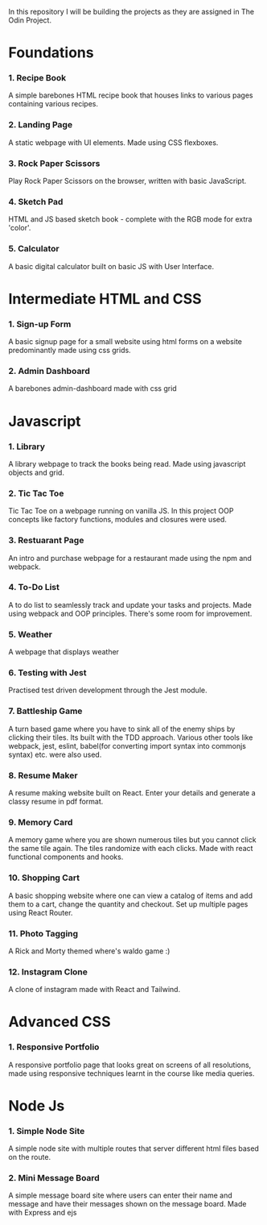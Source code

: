 In this repository I will be building the projects as they are assigned in The Odin Project.

<h1>Foundations</h1>

<h3>1. Recipe Book</h3>
<p>A simple barebones HTML recipe book that houses links to various pages containing various recipes.</p>

<h3>2. Landing Page</h3>
<p>A static webpage with UI elements. Made using CSS flexboxes.</p>

<h3>3. Rock Paper Scissors</h3>
<p>Play Rock Paper Scissors on the browser, written with basic JavaScript. </p>

<h3>4. Sketch Pad </h3>
<p>HTML and JS based sketch book - complete with the RGB mode for extra 'color'. </p>

<h3>5. Calculator</h3>
<p>A basic digital calculator built on basic JS with User Interface.</p>

<h1>Intermediate HTML and CSS </h1>

<h3>1. Sign-up Form</h3>
<p>A basic signup page for a small website using html forms on a website predominantly made using css grids.</p>

<h3>2. Admin Dashboard</h3>
<p>A barebones admin-dashboard made with css grid</p>

<h1>Javascript</h1>

<h3>1. Library </h3>
<p>A library webpage to track the books being read. Made using javascript objects and grid.</p>

<h3>2. Tic Tac Toe </h3>
<p>Tic Tac Toe on a webpage running on vanilla JS. In this project OOP concepts like factory functions, modules 
    and closures were used. </p>

<h3>3. Restuarant Page </h3>
<p> An intro and purchase webpage for a restaurant made using the npm and webpack.</p>

<h3>4. To-Do List</h3>
<p> A to do list to seamlessly track and update your tasks and projects. Made using webpack and OOP principles. There's some room for improvement.
</p>

<h3>5. Weather</h3>
<p> A webpage that displays weather

<h3>6. Testing with Jest</h3>
<p> Practised test driven development through the Jest module.
</p>

<h3>7. Battleship Game</h3>
<p> A turn based game where you have to sink all of the enemy ships by clicking their tiles. Its built with the TDD approach. Various other tools like webpack, jest, eslint, babel(for converting import syntax into commonjs syntax) etc. were also used.
</p>

<h3>8. Resume Maker</h3>
<p> A resume making website built on React. Enter your details and generate a classy resume in pdf format.
</p>

<h3>9. Memory Card</h3>
<p> A memory game where you are shown numerous tiles but you cannot click the same tile again. The tiles randomize with each clicks. Made with react functional components and hooks.
</p>

<h3>10. Shopping Cart</h3>
<p> A basic shopping website where one can view a catalog of items and add them to a cart, change the quantity and checkout. Set up multiple pages using React Router.
</p>

<h3>11. Photo Tagging</h3>
<p> A Rick and Morty themed where's waldo game :)
</p>

<h3>12. Instagram Clone</h3>
<p> A clone of instagram made with React and Tailwind.
</p>

<h1>Advanced CSS</h1>
<h3>1. Responsive Portfolio</h3>
<p> A responsive portfolio page that looks great on screens of all resolutions, made using responsive techniques learnt in the course like media queries. </p>

<h1>Node Js</h1>
<h3>1. Simple Node Site</h3>
<p> A simple node site with multiple routes that server different html files based on the route. </p>

<h3>2. Mini Message Board</h3>
<p> A simple message board site where users can enter their name and message and have their messages shown on the message board. Made with Express and ejs</p>
